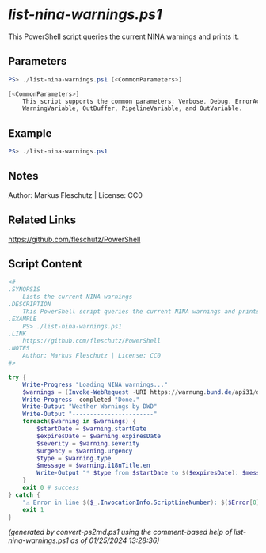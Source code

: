 *list-nina-warnings.ps1*
================

This PowerShell script queries the current NINA warnings and prints it.

Parameters
----------
```powershell
PS> ./list-nina-warnings.ps1 [<CommonParameters>]

[<CommonParameters>]
    This script supports the common parameters: Verbose, Debug, ErrorAction, ErrorVariable, WarningAction, 
    WarningVariable, OutBuffer, PipelineVariable, and OutVariable.
```

Example
-------
```powershell
PS> ./list-nina-warnings.ps1

```

Notes
-----
Author: Markus Fleschutz | License: CC0

Related Links
-------------
https://github.com/fleschutz/PowerShell

Script Content
--------------
```powershell
<#
.SYNOPSIS
	Lists the current NINA warnings
.DESCRIPTION
	This PowerShell script queries the current NINA warnings and prints it.
.EXAMPLE
	PS> ./list-nina-warnings.ps1
.LINK
	https://github.com/fleschutz/PowerShell
.NOTES
	Author: Markus Fleschutz | License: CC0
#>

try {
	Write-Progress "Loading NINA warnings..."
	$warnings = (Invoke-WebRequest -URI https://warnung.bund.de/api31/dwd/mapData.json -userAgent "curl" -useBasicParsing).Content | ConvertFrom-Json
	Write-Progress -completed "Done."
	Write-Output "Weather Warnings by DWD"
	Write-Output "-----------------------"
	foreach($warning in $warnings) {
		$startDate = $warning.startDate
		$expiresDate = $warning.expiresDate
		$severity = $warning.severity
		$urgency = $warning.urgency
		$type = $warning.type
		$message = $warning.i18nTitle.en
		Write-Output "* $type from $startDate to $($expiresDate): $message ($severity, $urgency)"
	}
	exit 0 # success
} catch {
	"⚠️ Error in line $($_.InvocationInfo.ScriptLineNumber): $($Error[0])"
	exit 1
}
```

*(generated by convert-ps2md.ps1 using the comment-based help of list-nina-warnings.ps1 as of 01/25/2024 13:28:36)*
